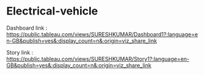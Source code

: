 # Electrical-vehicle


Dashboard link :  https://public.tableau.com/views/SURESHKUMAR/Dashboard1?:language=en-GB&publish=yes&:display_count=n&:origin=viz_share_link

Story link : https://public.tableau.com/views/SURESHKUMAR/Story1?:language=en-GB&publish=yes&:display_count=n&:origin=viz_share_link
